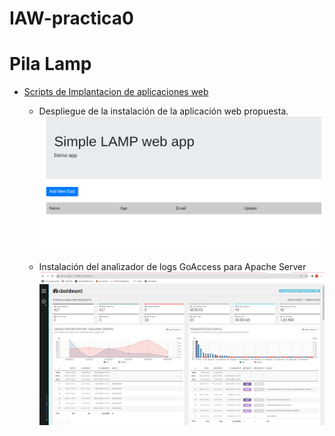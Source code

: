 # IAW-practica0
# Pila Lamp
- [Scripts de Implantacion de aplicaciones web](apache.sh)
  - Despliegue de la instalación de la aplicación web propuesta.
![images](aplicacion.png)

  - Instalación del analizador de logs GoAccess para Apache Server
![images](unnamed.png)
